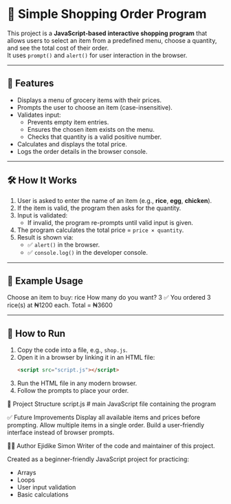 # 🛒 Simple Shopping Order Program

This project is a **JavaScript-based interactive shopping program** that allows users to select an item from a predefined menu, choose a quantity, and see the total cost of their order.  
It uses `prompt()` and `alert()` for user interaction in the browser.

---

## 📌 Features
- Displays a menu of grocery items with their prices.
- Prompts the user to choose an item (case-insensitive).
- Validates input:
  - Prevents empty item entries.
  - Ensures the chosen item exists on the menu.
  - Checks that quantity is a valid positive number.
- Calculates and displays the total price.
- Logs the order details in the browser console.

---

## 🛠️ How It Works
1. User is asked to enter the name of an item (e.g., **rice**, **egg**, **chicken**).
2. If the item is valid, the program then asks for the quantity.
3. Input is validated:
   - If invalid, the program re-prompts until valid input is given.
4. The program calculates the total price = `price × quantity`.
5. Result is shown via:
   - ✅ `alert()` in the browser.
   - ✅ `console.log()` in the developer console.

---

## 🧾 Example Usage
Choose an item to buy: rice
How many do you want? 3
✅ You ordered 3 rice(s) at ₦1200 each.
Total = ₦3600



---

## 🚀 How to Run
1. Copy the code into a file, e.g., `shop.js`.
2. Open it in a browser by linking it in an HTML file:
   ```html
   <script src="script.js"></script>
3. Run the HTML file in any modern browser.
4. Follow the prompts to place your order.


📂 Project Structure
script.js    # main JavaScript file containing the program

✅ Future Improvements
Display all available items and prices before prompting.
Allow multiple items in a single order.
Build a user-friendly interface instead of browser prompts.

👨‍💻 Author
Ejidike Simon
Writer of the code and maintainer of this project.

Created as a beginner-friendly JavaScript project for practicing:

- Arrays
- Loops
- User input validation
- Basic calculations